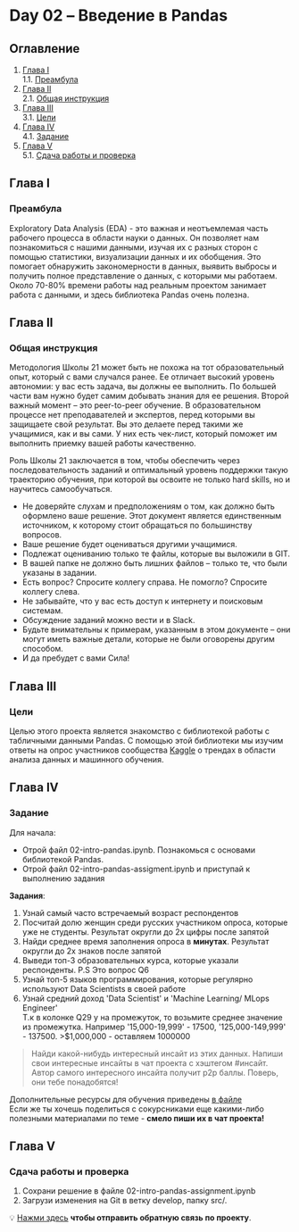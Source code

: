 # Day 02 – Введение в Pandas
## Оглавление
1. [Глава I](#глава-i) \
    1.1. [Преамбула](#преамбула)
2. [Глава II](#глава-ii) \
    2.1. [Общая инструкция](#общая-инструкция)
3. [Глава III](#глава-iii) \
    3.1. [Цели](#цели) 
4. [Глава IV](#глава-iv) \
    4.1. [Задание](#задание)
5. [Глава V](#глава-v) \
    5.1. [Сдача работы и проверка](#сдача-работы-и-проверка)

## Глава I
### Преамбула
Exploratory Data Analysis (EDA) - это важная и неотъемлемая часть рабочего процесса в области науки о данных.
Он позволяет нам познакомиться с нашими данными, изучая их с разных сторон с помощью статистики, визуализации данных 
и их обобщения. Это помогает обнаружить закономерности в данных, выявить выбросы и получить полное представление 
о данных, с которыми мы работаем. Около 70-80% времени работы над реальным проектом занимает работа с данными, и здесь 
библиотека Pandas очень полезна.

## Глава II
### Общая инструкция

Методология Школы 21 может быть не похожа на тот образовательный опыт, который с вами случался ранее. 
Ее отличает высокий уровень автономии: у вас есть задача, вы должны ее выполнить. 
По большей части вам нужно будет самим добывать знания для ее решения. Второй важный момент – это peer-to-peer обучение. 
В образовательном процессе нет преподавателей и экспертов, перед которыми вы защищаете свой результат. 
Вы это делаете перед такими же учащимися, как и вы сами. 
У них есть чек-лист, который поможет им выполнить приемку вашей работы качественно.

Роль Школы 21 заключается в том, чтобы обеспечить через последовательность заданий и оптимальный уровень поддержки 
такую траекторию обучения, при которой вы освоите не только hard skills, но и научитесь самообучаться.

* Не доверяйте слухам и предположениям о том, как должно быть оформлено ваше решение. Этот документ является единственным источником, к которому стоит обращаться по большинству вопросов.
* Ваше решение будет оцениваться другими учащимися.
* Подлежат оцениванию только те файлы, которые вы выложили в GIT.
* В вашей папке не должно быть лишних файлов – только те, что были указаны в задании.
* Есть вопрос? Спросите коллегу справа. Не помогло? Спросите коллегу слева.
* Не забывайте, что у вас есть доступ к интернету и поисковым системам.
* Обсуждение заданий можно вести и в Slack.
* Будьте внимательны к примерам, указанным в этом документе – они могут иметь важные детали, которые не были оговорены другим способом.
* И да пребудет с вами Сила!

## Глава III
### Цели
Целью этого проекта является знакомство с библиотекой работы с табличными данными Pandas. С помощью этой библиотеки мы 
изучим ответы на опрос участников сообщества [Kaggle](https://www.kaggle.com) о трендах в области анализа данных и машинного обучения.

## Глава IV
### Задание

Для начала: 
* Отрой файл 02-intro-pandas.ipynb. Познакомься с основами библиотекой Pandas.
* Отрой файл 02-intro-pandas-assigment.ipynb и приступай к выполнению задания

**Задания**:
1. Узнай самый часто встречаемый возраст респондентов
2. Посчитай долю женщин среди русских участником опроса, которые уже не студенты. Результат округли до 2х цифры после запятой
3. Найди среднее время заполнения опроса в **минутах**. Результат округли до 2х знаков после запятой
4. Выведи топ-3 образовательных курса, которые указали респонденты. P.S Это вопрос Q6
5. Узнай топ-5 языков программирования, которые регулярно используют Data Scientists в своей работе
6. Узнай средний доход 'Data Scientist' и 'Machine Learning/ MLops Engineer' \
Т.к в колонке Q29 у на промежуток, то возьмите среднее значение из промежутка. Например '15,000-19,999' - 17500, '125,000-149,999' - 137500. >$1,000,000 - оставляем 1000000

>Найди какой-нибудь интересный инсайт из этих данных. Напиши свои интересные инсайты в чат проекта с хэштегом #инсайт.
>Автор самого интересного инсайта получит p2p баллы. Поверь, они тебе понадобятся!

Дополнительные ресурсы для обучения приведены [в файле](materials/reading_list.md) \
Если же ты хочешь поделиться с сокурсниками еще какими-либо полезными материалами по теме - **смело пиши их в чат проекта!**


## Глава V
### Сдача работы и проверка
1. Сохрани решение в файле 02-intro-pandas-assignment.ipynb
2. Загрузи изменения на Git в ветку develop, папку src/.

💡 [Нажми здесь](https://forms.gle/vfF7dpddMZ7onc8F8) **чтобы отправить обратную связь по проекту**. 
